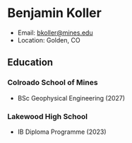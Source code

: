 # Benjamin Koller
- Email: bkoller@mines.edu
- Location: Golden, CO

## Education
### Colroado School of Mines
- BSc Geophysical Engineering (2027)

### Lakewood High School
- IB Diploma Programme (2023)
